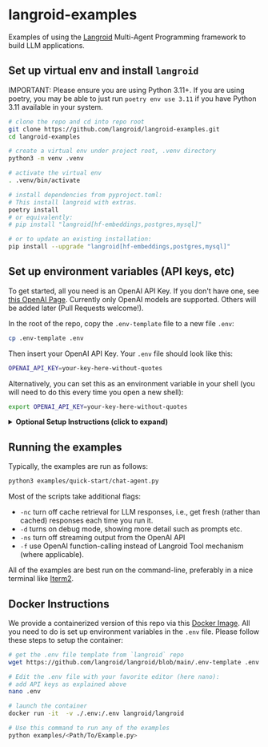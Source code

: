 # langroid-examples

Examples of using the [Langroid](https://github.com/langroid/langroid) 
Multi-Agent Programming framework to build LLM applications.

## Set up virtual env and install `langroid`

IMPORTANT: Please ensure you are using Python 3.11+. If you are using poetry,
you may be able to just run `poetry env use 3.11` if you have Python 3.11 available in your system.


```bash
# clone the repo and cd into repo root
git clone https://github.com/langroid/langroid-examples.git
cd langroid-examples

# create a virtual env under project root, .venv directory
python3 -m venv .venv

# activate the virtual env
. .venv/bin/activate

# install dependencies from pyproject.toml:
# This install langroid with extras.
poetry install 
# or equivalently:
# pip install "langroid[hf-embeddings,postgres,mysql]"

# or to update an existing installation:
pip install --upgrade "langroid[hf-embeddings,postgres,mysql]"
```


## Set up environment variables (API keys, etc)

To get started, all you need is an OpenAI API Key.
If you don't have one, see [this OpenAI Page](https://help.openai.com/en/collections/3675940-getting-started-with-openai-api).
Currently only OpenAI models are supported. Others will be added later
(Pull Requests welcome!).

In the root of the repo, copy the `.env-template` file to a new file `.env`:
```bash
cp .env-template .env
```
Then insert your OpenAI API Key.
Your `.env` file should look like this:
```bash
OPENAI_API_KEY=your-key-here-without-quotes
````

Alternatively, you can set this as an environment variable in your shell
(you will need to do this every time you open a new shell):
```bash
export OPENAI_API_KEY=your-key-here-without-quotes
```

<details>
<summary><b>Optional Setup Instructions (click to expand) </b></summary>

- **Qdrant** Vector Store API Key, URL. This is only required if you want to use Qdrant cloud.
  You can sign up for a free 1GB account at [Qdrant cloud](https://cloud.qdrant.io).
  If you skip setting up these, Langroid will use Qdrant in local-storage mode.
  Alternatively [Chroma](https://docs.trychroma.com/) is also currently supported.
  We use the local-storage version of Chroma, so there is no need for an API key.
  Langroid uses Qdrant by default.
- **Redis** Password, host, port: This is optional, and only needed to cache LLM API responses
  using Redis Cloud. Redis [offers](https://redis.com/try-free/) a free 30MB Redis account
  which is more than sufficient to try out Langroid and even beyond.
  If you don't set up these, Langroid will use a pure-python
  Redis in-memory cache via the [Fakeredis](https://fakeredis.readthedocs.io/en/latest/) library.
- **Momento** Serverless Caching of LLM API responses (as an alternative to Redis).
  To use Momento instead of Redis:
  - enter your Momento Token in the `.env` file, as the value of `MOMENTO_AUTH_TOKEN` (see example file below),
  - in the `.env` file set `CACHE_TYPE=momento` (instead of `CACHE_TYPE=redis` which is the default).
- **GitHub** Personal Access Token (required for apps that need to analyze git
  repos; token-based API calls are less rate-limited). See this
  [GitHub page](https://docs.github.com/en/authentication/keeping-your-account-and-data-secure/managing-your-personal-access-tokens).
- **Google Custom Search API Credentials:** Only needed to enable an Agent to use the `GoogleSearchTool`.
  To use Google Search as an LLM Tool/Plugin/function-call,
  you'll need to set up
  [a Google API key](https://developers.google.com/custom-search/v1/introduction#identify_your_application_to_google_with_api_key),
  then [setup a Google Custom Search Engine (CSE) and get the CSE ID](https://developers.google.com/custom-search/docs/tutorial/creatingcse).
  (Documentation for these can be challenging, we suggest asking GPT4 for a step-by-step guide.)
  After obtaining these credentials, store them as values of
  `GOOGLE_API_KEY` and `GOOGLE_CSE_ID` in your `.env` file.
  Full documentation on using this (and other such "stateless" tools) is coming soon, but
  in the meantime take a peek at the test
  [`tests/main/test_google_search_tool.py`](tests/main/test_google_search_tool.py) to see how to use it.


If you add all of these optional variables, your `.env` file should look like this:
```bash
OPENAI_API_KEY=your-key-here-without-quotes
GITHUB_ACCESS_TOKEN=your-personal-access-token-no-quotes
CACHE_TYPE=redis # or momento
REDIS_PASSWORD=your-redis-password-no-quotes
REDIS_HOST=your-redis-hostname-no-quotes
REDIS_PORT=your-redis-port-no-quotes
MOMENTO_AUTH_TOKEN=your-momento-token-no-quotes # instead of REDIS* variables
QDRANT_API_KEY=your-key
QDRANT_API_URL=https://your.url.here:6333 # note port number must be included
GOOGLE_API_KEY=your-key
GOOGLE_CSE_ID=your-cse-id
```
</details>

## Running the examples

Typically, the examples are run as follows:

```bash
python3 examples/quick-start/chat-agent.py
```
Most of the scripts take additional flags:

- `-nc` turn off cache retrieval for LLM responses, 
    i.e., get fresh (rather than cached) responses each time you run it.
- `-d` turns on debug mode, showing more detail such as prompts etc.
- `-ns` turn off streaming output from the OpenAI API
- `-f` use OpenAI function-calling instead of Langroid Tool mechanism (where applicable).

All of the examples are best run on the command-line, preferably in a nice
terminal like [Iterm2](https://iterm2.com/).


## Docker Instructions

We provide a containerized version of this repo via this [Docker Image](https://hub.docker.com/r/langroid/langroid).
All you need to do is set up environment variables in the `.env` file.
Please follow these steps to setup the container:

```bash
# get the .env file template from `langroid` repo
wget https://github.com/langroid/langroid/blob/main/.env-template .env

# Edit the .env file with your favorite editor (here nano):
# add API keys as explained above
nano .env

# launch the container
docker run -it  -v ./.env:/.env langroid/langroid

# Use this command to run any of the examples
python examples/<Path/To/Example.py> 
``` 
</details>
